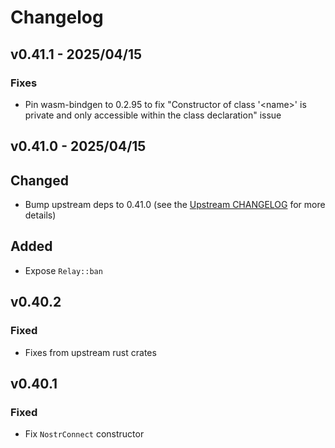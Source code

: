 # Changelog

<!-- All notable changes to this project will be documented in this file. -->

<!-- The format is based on [Keep a Changelog](https://keepachangelog.com/en/1.1.0/), -->
<!-- and this project adheres to [Semantic Versioning](https://semver.org/spec/v2.0.0.html). -->

<!-- Template

## [Unreleased]

### Summary

### Breaking changes

### Changed

### Added

### Fixed

### Removed

### Deprecated

-->

## v0.41.1 - 2025/04/15

### Fixes

* Pin wasm-bindgen to 0.2.95 to fix "Constructor of class '\<name\>' is private and only accessible within the class declaration" issue

## v0.41.0 - 2025/04/15

## Changed

* Bump upstream deps to 0.41.0 (see the [Upstream CHANGELOG] for more details)

## Added

* Expose `Relay::ban`

## v0.40.2

### Fixed

* Fixes from upstream rust crates

## v0.40.1

### Fixed

* Fix `NostrConnect` constructor

<!-- Links -->
[Upstream CHANGELOG]: https://github.com/rust-nostr/nostr/blob/master/CHANGELOG.md
